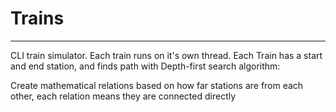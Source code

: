 # Trains
---

CLI train simulator.
Each train runs on it's own thread.
Each Train has a start and end station, and finds path with Depth-first search algorithm:

  Create mathematical relations based on how far stations are from each other, each relation means they are connected directly
